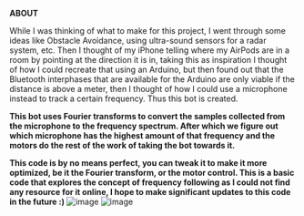 **ABOUT**

While I was thinking of what to make for this project, I went through some ideas like Obstacle Avoidance, using ultra-sound sensors for a radar system, etc. Then I thought of my iPhone telling where my AirPods are in a room by pointing at the direction it is in, taking this as inspiration I thought of how I could recreate that using an Arduino, but then found out that the Bluetooth interphases that are available for the Arduino are only viable if the distance is above a meter, then I thought of how I could use a microphone instead to track a certain frequency. Thus this bot is created.

**This bot uses Fourier transforms to convert the samples collected from the microphone to the frequency spectrum. After which we figure out which microphone has the highest amount of that frequency and the motors do the rest of the work of taking the bot towards it.**

**This code is by no means perfect, you can tweak it to make it more optimized, be it the Fourier transform, or the motor control. This is a basic code that explores the concept of frequency following as I could not find any resource for it online, I hope to make significant updates to this code in the future :)**
![image](https://github.com/unrav04/VIRENthebot/assets/160302540/afddf3da-dbbd-4ccb-93d2-b14a89069875)
![image](https://github.com/unrav04/VIRENthebot/assets/160302540/caf49db2-f0ba-4017-88bb-a18cd92cf4f2)

